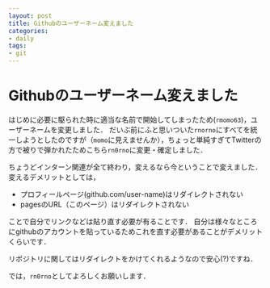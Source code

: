 ```yaml
---
layout: post
title: Githubのユーザーネーム変えました
categories:
- daily
tags:
- git
---
```


# Githubのユーザーネーム変えました

はじめに必要に駆られた時に適当な名前で開始してしまったため(`rmomo63`)，ユーザーネームを変更しました．
だいぶ前にふと思いついた`rnorno`にすべてを統一しようとしたのですが（`momo`に見えませんか），ちょっと単純すぎてTwitterの方で被りで弾かれたためこちら`rn0rno`に変更・確定しました．

ちょうどインターン関連が全て終わり，変えるなら今ということで変えました．
変えるデメリットとしては，

- プロフィールページ(github.com/user-name)はリダイレクトされない
- pagesのURL（このページ）はリダイレクトされない

ことで自分でリンクなどは貼り直す必要が有ることです．
自分は様々なところにgithubのアカウントを貼っているためこれを直す必要があることがデメリットくらいです．

リポジトリに関してはリダイレクトをかけてくれるようなので安心(?)ですね．

では，`rn0rno`としてよろしくお願いします．
